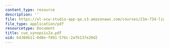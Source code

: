 ```yaml
---
content_type: resource
description: ''
file: https://ol-ocw-studio-app-qa.s3.amazonaws.com/courses/21m-734-lighting-design-for-the-theatre-fall-2003/64304b110d8ef891576c2afb137e20d2_cue_synopsis2a.pdf
file_type: application/pdf
resourcetype: Document
title: cue_synopsis2a.pdf
uid: 64304b11-0d8e-f891-576c-2afb137e20d2
---
```

